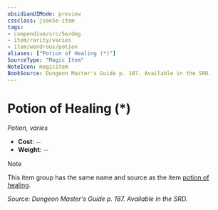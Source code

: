 ```yaml
---
obsidianUIMode: preview
cssclass: json5e-item
tags:
- compendium/src/5e/dmg
- item/rarity/varies
- item/wondrous/potion
aliases: ["Potion of Healing (*)"]
SourceType: "Magic Item"
NoteIcon: magicitem
BookSource: Dungeon Master's Guide p. 187. Available in the SRD.
---
```

# Potion of Healing (*)
*Potion, varies*  

- **Cost**: ⏤
- **Weight**: ⏤

> [!note]
> This item group has the same name and source as the item [potion of healing](/2-Mechanics/CLI/items/potion-of-healing.md).

*Source: Dungeon Master's Guide p. 187. Available in the SRD.*